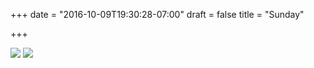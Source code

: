 +++
date = "2016-10-09T19:30:28-07:00"
draft = false
title = "Sunday"

+++

<img src="https://s3-us-west-2.amazonaws.com/ginput/20161009_01_04.jpg">
<img src="https://s3-us-west-2.amazonaws.com/ginput/20161009_01_12.jpg">

